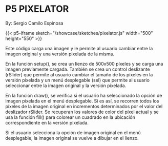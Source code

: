 # P5 PIXELATOR

By: Sergio Camilo Espinosa

{{< p5-iframe sketch="/showcase/sketches/pixelator.js" width="500" height="550" >}}

Este código carga una imagen y le permite al usuario cambiar entre la imagen original y una versión pixelada de la misma.

En la función setup(), se crea un lienzo de 500x500 píxeles y se carga una imagen previamente cargada. También se crea un control deslizante (rSlider) que permite al usuario cambiar el tamaño de los píxeles en la versión pixelada y un menú desplegable (sel) que permite al usuario seleccionar entre la imagen original y la versión pixelada.

En la función draw(), se verifica si el usuario ha seleccionado la opción de imagen pixelada en el menú desplegable. Si es así, se recorren todos los píxeles de la imagen original en incrementos determinados por el valor del deslizador rSlider. Se recuperan los valores de color del píxel actual y se usa la función fill() para colorear un cuadrado en la ubicación correspondiente en la versión pixelada.

Si el usuario selecciona la opción de imagen original en el menú desplegable, la imagen original se vuelve a dibujar en el lienzo.




